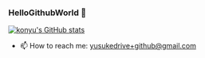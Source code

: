 ### HelloGithubWorld 👋

[![konyu's GitHub stats](https://github-readme-stats.vercel.app/api?username=konyu&show_icons=true&theme=radical)](#)

- 📫 How to reach me: yusukedrive+github@gmail.com
<!--
**konyu/konyu** is a ✨ _special_ ✨ repository because its `README.md` (this file) appears on your GitHub profile.

Here are some ideas to get you started:

- 🔭 I’m currently working on ...
- 🌱 I’m currently learning ...
- 👯 I’m looking to collaborate on ...
- 🤔 I’m looking for help with ...
- 💬 Ask me about ...
- 📫 How to reach me: ...
- 😄 Pronouns: ...
- ⚡ Fun fact: ...
-->
